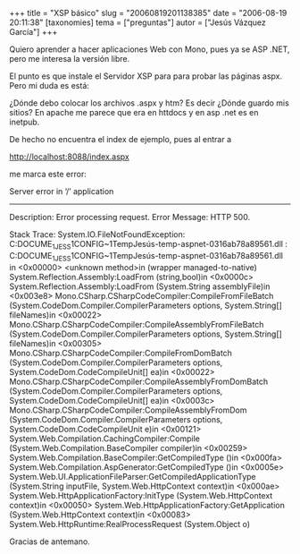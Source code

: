 +++
title = "XSP básico"
slug = "20060819201138385"
date = "2006-08-19 20:11:38"
[taxonomies]
tema = ["preguntas"]
autor = ["Jesús Vázquez García"]
+++

Quiero aprender a hacer aplicaciones Web con Mono, pues ya se ASP .NET,
pero me interesa la versión libre.

El punto es que instale el Servidor XSP para para probar las páginas
aspx. Pero mi duda es está:

¿Dónde debo colocar los archivos .aspx y htm? Es decir ¿Dónde guardo mis
sitios? En apache me parece que era en httdocs y en asp .net es en
inetpub.

<!-- more -->
De hecho no encuentra el index de ejemplo, pues al entrar a

<a href="http://localhost:8088/index.aspx">http://localhost:8088/index.aspx</a>

me marca este error:

Server error in ‘/’ application

------------------------------------------------------------------------

Description: Error processing request. Error Message: HTTP 500.

Stack Trace: System.IO.FileNotFoundException:
C:DOCUME<sub>1JESS</sub>1CONFIG\~1TempJesús-temp-aspnet-0316ab78a89561.dll
:
C:DOCUME<sub>1JESS</sub>1CONFIG\~1TempJesús-temp-aspnet-0316ab78a89561.dll
in \<0x00000\> \<unknown method\>in (wrapper managed-to-native)
System.Reflection.Assembly:LoadFrom (string,bool)in \<0x0000c\>
System.Reflection.Assembly:LoadFrom (System.String assemblyFile)in
\<0x003e8\> Mono.CSharp.CSharpCodeCompiler:CompileFromFileBatch
(System.CodeDom.Compiler.CompilerParameters options, System.String\[\]
fileNames)in \<0x00022\>
Mono.CSharp.CSharpCodeCompiler:CompileAssemblyFromFileBatch
(System.CodeDom.Compiler.CompilerParameters options, System.String\[\]
fileNames)in \<0x00305\>
Mono.CSharp.CSharpCodeCompiler:CompileFromDomBatch
(System.CodeDom.Compiler.CompilerParameters options,
System.CodeDom.CodeCompileUnit\[\] ea)in \<0x00022\>
Mono.CSharp.CSharpCodeCompiler:CompileAssemblyFromDomBatch
(System.CodeDom.Compiler.CompilerParameters options,
System.CodeDom.CodeCompileUnit\[\] ea)in \<0x0003c\>
Mono.CSharp.CSharpCodeCompiler:CompileAssemblyFromDom
(System.CodeDom.Compiler.CompilerParameters options,
System.CodeDom.CodeCompileUnit e)in \<0x00121\>
System.Web.Compilation.CachingCompiler:Compile
(System.Web.Compilation.BaseCompiler compiler)in \<0x00259\>
System.Web.Compilation.BaseCompiler:GetCompiledType ()in \<0x000fa\>
System.Web.Compilation.AspGenerator:GetCompiledType ()in \<0x0005e\>
System.Web.UI.ApplicationFileParser:GetCompiledApplicationType
(System.String inputFile, System.Web.HttpContext context)in \<0x000ae\>
System.Web.HttpApplicationFactory:InitType (System.Web.HttpContext
context)in \<0x00050\> System.Web.HttpApplicationFactory:GetApplication
(System.Web.HttpContext context)in \<0x00083\>
System.Web.HttpRuntime:RealProcessRequest (System.Object o)

Gracias de antemano.

